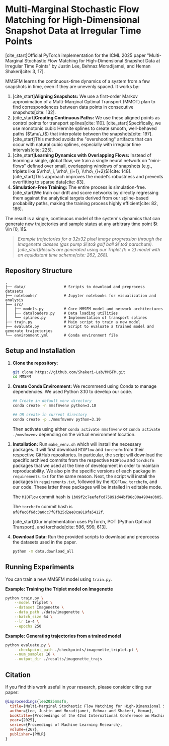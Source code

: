 # Multi-Marginal Stochastic Flow Matching for High-Dimensional Snapshot Data at Irregular Time Points

[](https://icml.cc/Conferences/2025)
[](https://arxiv.org) [](https://opensource.org/licenses/MIT)

[cite\_start]Official PyTorch implementation for the ICML 2025 paper "Multi-Marginal Stochastic Flow Matching for High-Dimensional Snapshot Data at Irregular Time Points" by Justin Lee, Behnaz Moradijamei, and Heman Shakeri[cite: 3, 17].



MMSFM learns the continuous-time dynamics of a system from a few snapshots in time, even if they are unevenly spaced. It works by:

1.  [cite\_start]**Aligning Snapshots:** We use a first-order Markov approximation of a Multi-Marginal Optimal Transport (MMOT) plan to find correspondences between data points in consecutive snapshots[cite: 132].
2.  [cite\_start]**Creating Continuous Paths:** We use these aligned points as control points for transport splines[cite: 110]. [cite\_start]Specifically, we use monotonic cubic Hermite splines to create smooth, well-behaved paths ($\\mu\_t$) that interpolate between the snapshots[cite: 197]. [cite\_start]This method avoids the "overshooting" artifacts that can occur with natural cubic splines, especially with irregular time intervals[cite: 225].
3.  [cite\_start]**Learning Dynamics with Overlapping Flows:** Instead of learning a single, global flow, we train a single neural network on "mini-flows" defined over small, overlapping windows of snapshots (e.g., triplets like $\\rho\_i, \\rho\_{i+1}, \\rho\_{i+2}$)[cite: 148]. [cite\_start]This approach improves the model's robustness and prevents overfitting to sparse data[cite: 83].
4.  **Simulation-Free Training:** The entire process is simulation-free. [cite\_start]We train our drift and score networks by directly regressing them against the analytical targets derived from our spline-based probability paths, making the training process highly efficient[cite: 82, 186].

The result is a single, continuous model of the system's dynamics that can generate new trajectories and sample states at any arbitrary time point $t \\in [0, 1]$.

> *Example trajectories for a 32x32 pixel image progression through the Imagenette classes (gas pump $\\to$ golf ball $\\to$ parachute). [cite\_start]Results are generated using our Triplet ($k=2$) model with an equidistant time scheme[cite: 262, 268].*

## Repository Structure

```
.
├── data/                 # Scripts to download and preprocess datasets
├── notebooks/            # Jupyter notebooks for visualization and analysis
├── src/
│   ├── models.py         # Core MMSFM model and network architectures
│   ├── dataloaders.py    # Data loading utilities
│   └── splines.py        # Implementation of transport splines
├── train.py              # Main script to train a new model
├── evaluate.py           # Script to evaluate a trained model and generate trajectories
└── environment.yml       # Conda environment file
```

## Setup and Installation

1.  **Clone the repository:**

    ```bash
    git clone https://github.com/Shakeri-Lab/MMSFM.git
    cd MMSFM
    ```

2.  **Create Conda Environment:**
    We recommend using Conda to manage dependencies. We used Python 3.10 to develop our code.

    ```bash
    ## Create in default venv directory
    conda create -n mmsfmvenv python=3.10

    ## OR create in current directory
    conda create -p ./mmsfmvenv python=3.10
    ```
    Then activate using either `conda activate mmsfmvenv` or `conda activate ./mmsfmvenv` depending on the virtual environment location.

3. **Installation:**
    Run `make_venv.sh` which will install the necessary packages. It will first download `MIOFlow` and `torchcfm` from their respective GitHub repositories. In particular, the script will download the specific archived commits from the respective `MIOFlow` and `torchcfm` packages that we used at the time of development in order to maintain reproducability. We also pin the specific versions of each package in `requirements.txt` for the same reason. Next, the script will install the packages in `requirements.txt`, followed by the `MIOFlow`, `torchcfm`, and our code. These latter three packages will be installed in editable mode.

    The `MIOFlow` commit hash is `1b09f2c7eefefcd75891d44bf86c00a4904a0b05`.

    The `torchcfm` commit hash is `af8fec6f6dc3a0dc7f8fb25d2ee0ca819fa5412f`.

    [cite\_start]Our implementation uses PyTorch, POT (Python Optimal Transport), and torchsde[cite: 596, 599, 613].

4.  **Download Data:**
    Run the provided scripts to download and preprocess the datasets used in the paper.

    ```bash
    python -m data.download_all
    ```

## Running Experiments

You can train a new MMSFM model using `train.py`.

**Example: Training the Triplet model on Imagenette**

```bash
python train.py \
    --model Triplet \
    --dataset Imagenette \
    --data_path ./data/imagenette \
    --batch_size 64 \
    --lr 1e-4 \
    --epochs 250
```

**Example: Generating trajectories from a trained model**

```bash
python evaluate.py \
    --checkpoint_path ./checkpoints/imagenette_triplet.pt \
    --num_samples 16 \
    --output_dir ./results/imagenette_trajs
```

## Citation

If you find this work useful in your research, please consider citing our paper:

```bibtex
@inproceedings{lee2025mmsfm,
  title={Multi-Marginal Stochastic Flow Matching for High-Dimensional Snapshot Data at Irregular Time Points},
  author={Lee, Justin and Moradijamei, Behnaz and Shakeri, Heman},
  booktitle={Proceedings of the 42nd International Conference on Machine Learning (ICML)},
  year={2025},
  series={Proceedings of Machine Learning Research},
  volume={267},
  publisher={PMLR}
}
```
